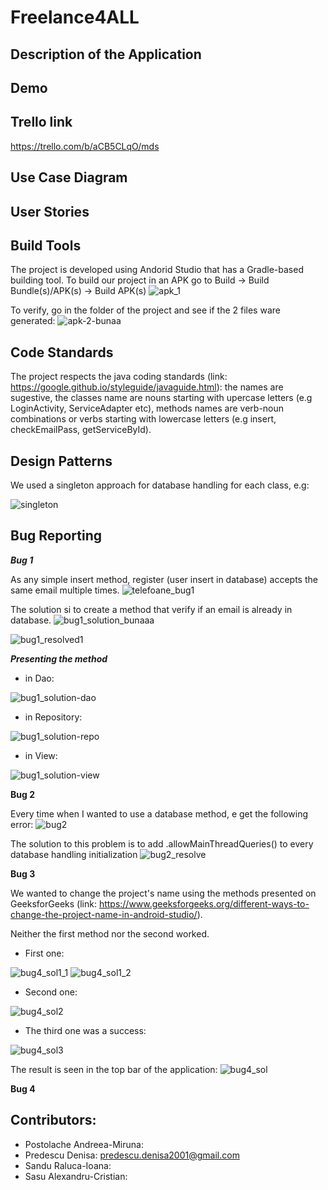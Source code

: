 # Freelance4ALL
## Description of the Application

## Demo

## Trello link
https://trello.com/b/aCB5CLqO/mds

## Use Case Diagram

## User Stories

## Build Tools

The project is developed using Andorid Studio that has a Gradle-based building tool. 
To build our project in an APK go to Build -> Build Bundle(s)/APK(s) -> Build APK(s) 
![apk_1](https://user-images.githubusercontent.com/86727047/173198634-e38f416d-b05d-4e66-9f99-804fa0a8927d.png)

To verify, go in the folder of the project and see if the 2 files ware generated:
![apk-2-bunaa](https://user-images.githubusercontent.com/86727047/173198709-a197945f-c17f-40d7-a0ad-192c7b31f305.png)

## Code Standards

The project respects the java coding standards (link: https://google.github.io/styleguide/javaguide.html): the names are sugestive, the classes name are nouns starting with upercase letters (e.g LoginActivity, ServiceAdapter etc), methods names are verb-noun combinations or verbs starting with lowercase letters (e.g insert, checkEmailPass, getServiceById).

## Design Patterns

We used a singleton approach for database handling for each class, e.g:

![singleton](https://user-images.githubusercontent.com/86727047/173200479-0e1492fb-8e2c-4b36-8571-5fcba8c68207.png)

## Bug Reporting

***Bug 1***

As any simple insert method, register (user insert in database) accepts the same email multiple times.
![telefoane_bug1](https://user-images.githubusercontent.com/86727047/173199355-72dc9ee5-de97-405e-8809-9538094b6caa.png)

The solution si to create a method that verify if an email is already in database.
![bug1_solution_bunaaa](https://user-images.githubusercontent.com/86727047/173199414-96b24aa8-a9f5-4ad8-9cae-d3e25b2b9b99.png)

![bug1_resolved1](https://user-images.githubusercontent.com/86727047/173200677-c39ff8f8-3117-4fad-b1c8-6a42fe65a4ac.png)


***Presenting the method*** 
  - in Dao:
  
![bug1_solution-dao](https://user-images.githubusercontent.com/86727047/173199429-e7775eb8-f490-4d1d-b810-82f31ca0604a.png)
  - in Repository:


![bug1_solution-repo](https://user-images.githubusercontent.com/86727047/173199450-6c1dd490-aae4-4a68-90c9-f2d4678f91c6.png)
  - in View:


![bug1_solution-view](https://user-images.githubusercontent.com/86727047/173199457-2d9cca2e-44da-4f9f-b644-7c20e37e7b21.png)

**Bug 2**

Every time when I wanted to use a database method, e get the following error:
![bug2](https://user-images.githubusercontent.com/86727047/173200214-afe554a5-5fdf-477a-887d-3c8263e956f0.png)

The solution to this problem is to add .allowMainThreadQueries() to every database handling initialization 
![bug2_resolve](https://user-images.githubusercontent.com/86727047/173199826-f07927f3-5988-4ffb-a1b6-24ffc65f031e.png)

**Bug 3**

We wanted to change the project's name using the methods presented on GeeksforGeeks (link: https://www.geeksforgeeks.org/different-ways-to-change-the-project-name-in-android-studio/).

Neither the first method nor the second worked.

- First one:

![bug4_sol1_1](https://user-images.githubusercontent.com/86727047/173200011-8a1df50b-1ac4-43dd-808d-9f239f79fd1a.png)
![bug4_sol1_2](https://user-images.githubusercontent.com/86727047/173200014-788886f9-dd16-4b90-9563-a0e3a488281d.png)
- Second one:

![bug4_sol2](https://user-images.githubusercontent.com/86727047/173200069-84d74e5f-c99b-4ced-b8bb-9c7c18e1a53f.png)

- The third one was a success:

![bug4_sol3](https://user-images.githubusercontent.com/86727047/173200081-75c4d989-f582-44f1-9d6a-e14d1eb3ff0d.png)

The result is seen in the top bar of the application:
![bug4_sol](https://user-images.githubusercontent.com/86727047/173200113-db961eea-e589-499e-b290-869cea62b908.png)

**Bug 4**

## Contributors:
- Postolache Andreea-Miruna:
- Predescu Denisa: predescu.denisa2001@gmail.com
- Sandu Raluca-Ioana:
- Sasu Alexandru-Cristian:
